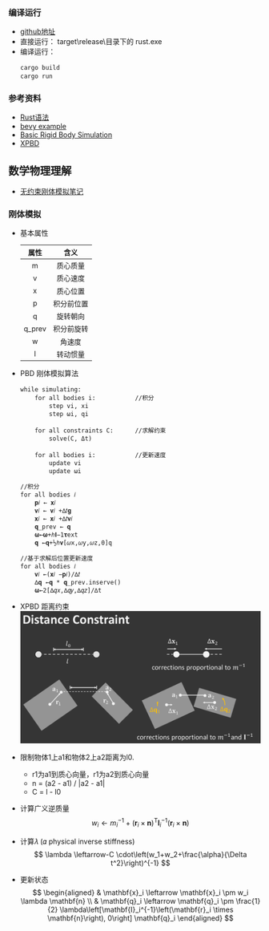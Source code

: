 ### 编译运行
- [github地址](https://github.com/Scyrc/rust-physical)
- 直接运行： target\release\目录下的 rust.exe
- 编译运行：
    ```bash
    cargo build
    cargo run
    ```
### 参考资料
- [Rust语法](https://course.rs/basic/intro.html)
- [bevy example](https://bevyengine.org/examples/)
- [Basic Rigid Body Simulation](!https://matthias-research.github.io/pages/tenMinutePhysics/09-xpbd.pdf)
- [XPBD](!https://matthias-research.github.io/pages/tenMinutePhysics/09-xpbd.pdf)
## 数学物理理解
- [无约束刚体模拟笔记](https://www.cnblogs.com/scyrc/p/16776824.html)
### 刚体模拟
- 基本属性

    |   属性   |  含义   |
    |:------:|:-----:|
    |   m    | 质心质量  |
    |   v    | 质心速度  |
    |   x    | 质心位置  |
    |   p    | 积分前位置 |
    |   q    | 旋转朝向  |
    | q_prev | 积分前旋转 |
    |   w    |  角速度  |
    |   I    | 转动惯量  |

- PBD 刚体模拟算法
    ```pseudocode
    while simulating:
        for all bodies i:           //积分
            step vi, xi
            step ωi, qi
        
        for all constraints C:      //求解约束
            solve(C, Δt)
    
        for all bodies i:           //更新速度
            update vi
            update ωi
    ```

    ```pseudocode
    //积分
    for all bodies 𝑖
        𝐩𝑖 ← 𝐱𝑖
        𝐯𝑖 ← 𝐯𝑖 +∆𝑡𝐠
        𝐱𝑖 ← 𝐱𝑖 +∆𝑡𝐯𝑖
        𝐪_prev ← 𝐪
        𝛚←𝛚+ℎ𝐈−1𝛕ext
        𝐪 ←𝐪+½ℎ𝐯[𝜔x,𝜔y,𝜔z,0]q
    ```
  
    ```pseudocode
    //基于求解后位置更新速度
    for all bodies 𝑖
        𝐯𝑖 ←(𝐱𝑖 −𝐩𝑖)/∆𝑡
        ∆𝐪 ←𝐪 * 𝐪_prev.inserve()
        𝛚←2[∆𝑞𝑥,∆𝑞𝑦,∆𝑞𝑧]/∆t
    ```
- XPBD 距离约束
![img.png](assets/img/img.png)
- 限制物体1上a1和物体2上a2距离为l0.
  - r1为a1到质心向量，r1为a2到质心向量
  - n = (a2 - a1) / |a2 - a1|
  - C = l - l0

- 计算广义逆质量
$$
w_i \leftarrow m_i^{-1}+\left(\mathbf{r}_i \times \mathbf{n}\right)^{\mathrm{T}} \mathbf{I}_i^{-1}\left(\mathbf{r}_i \times \mathbf{n}\right)
$$

- 计算𝜆  (𝛼 physical inverse stiffness)
$$
\lambda \leftarrow-C \cdot\left(w_1+w_2+\frac{\alpha}{\Delta t^2}\right)^{-1}
$$
- 更新状态
  $$
  \begin{aligned}
  & \mathbf{x}_i \leftarrow \mathbf{x}_i \pm w_i \lambda \mathbf{n} \\
  & \mathbf{q}_i \leftarrow \mathbf{q}_i \pm \frac{1}{2} \lambda\left[\mathbf{I}_i^{-1}\left(\mathbf{r}_i \times \mathbf{n}\right), 0\right] \mathbf{q}_i
  \end{aligned}
  $$
